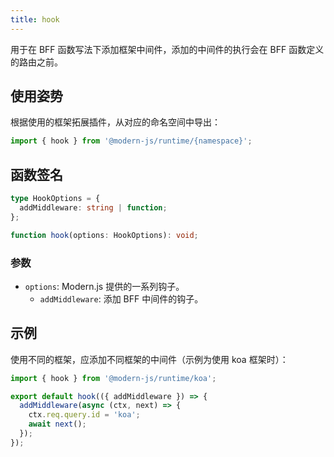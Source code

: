 ```yaml
---
title: hook
---
```


用于在 BFF 函数写法下添加框架中间件，添加的中间件的执行会在 BFF 函数定义的路由之前。

## 使用姿势

根据使用的框架拓展插件，从对应的命名空间中导出：

```ts
import { hook } from '@modern-js/runtime/{namespace}';
```

## 函数签名

```ts
type HookOptions = {
  addMiddleware: string | function;
};

function hook(options: HookOptions): void;
```

### 参数

- `options`: Modern.js 提供的一系列钩子。
  - `addMiddleware`: 添加 BFF 中间件的钩子。

## 示例

使用不同的框架，应添加不同框架的中间件（示例为使用 koa 框架时）：

```ts title=api/_app.ts
import { hook } from '@modern-js/runtime/koa';

export default hook(({ addMiddleware }) => {
  addMiddleware(async (ctx, next) => {
    ctx.req.query.id = 'koa';
    await next();
  });
});
```
